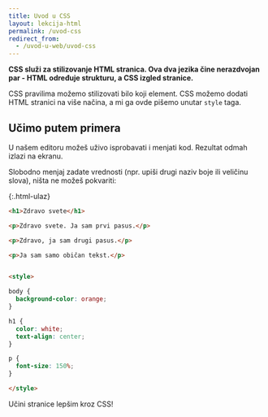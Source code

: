 ```yaml
---
title: Uvod u CSS
layout: lekcija-html
permalink: /uvod-css
redirect_from:
  - /uvod-u-web/uvod-css
---
```


**CSS služi za stilizovanje HTML stranica. Ova dva jezika čine nerazdvojan par - HTML određuje strukturu, a CSS izgled stranice.**

CSS pravilima možemo stilizovati bilo koji element. CSS možemo dodati HTML stranici na više načina, a mi ga ovde pišemo unutar `style` taga.

## Učimo putem primera

U našem editoru možeš uživo isprobavati i menjati kod. Rezultat odmah izlazi na ekranu.

Slobodno menjaj zadate vrednosti (npr. upiši drugi naziv boje ili veličinu slova), ništa ne možeš pokvariti:

{:.html-ulaz}
```html
<h1>Zdravo svete</h1>

<p>Zdravo svete. Ja sam prvi pasus.</p>

<p>Zdravo, ja sam drugi pasus.</p>

<p>Ja sam samo običan tekst.</p>


<style>

body {
  background-color: orange;
}

h1 {
  color: white;
  text-align: center;
}

p {
  font-size: 150%;
}

</style>
```

Učini stranice lepšim kroz CSS!
